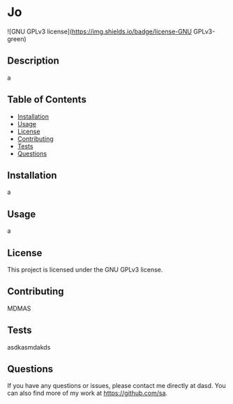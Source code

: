 
# Jo
![GNU GPLv3 license](https://img.shields.io/badge/license-GNU GPLv3-green)

## Description
a

## Table of Contents
* [Installation](#installation)
* [Usage](#usage)
* [License](#license)
* [Contributing](#contributing)
* [Tests](#tests)
* [Questions](#questions)

## Installation
a

## Usage
a

## License
This project is licensed under the GNU GPLv3 license.

## Contributing
MDMAS

## Tests
asdkasmdakds

## Questions
If you have any questions or issues, please contact me directly at dasd. You can also find more of my work at https://github.com/sa.
